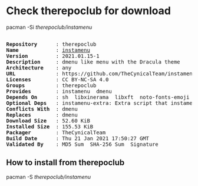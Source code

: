 # Check therepoclub for download

        
pacman -Si *therepoclub/instamenu*

<div class="highlight"><pre class="highlight"><text>
<b>Repository</b>      : therepoclub
<b>Name</b>            : <a href='../../x86_64/instamenu-2021.01.15-1-any.pkg.tar.zst'>instamenu</a>
<b>Version</b>         : 2021.01.15-1
<b>Description</b>     : dmenu like menu with the Dracula theme
<b>Architecture</b>    : any
<b>URL</b>             : https://github.com/TheCynicalTeam/instamenu
<b>Licenses</b>        : CC BY-NC-SA 4.0
<b>Groups</b>          : therepoclub
<b>Provides</b>        : instamenu  dmenu
<b>Depends On</b>      : sh  libxinerama  libxft  noto-fonts-emoji  ttf-joypixels  siji  cantarell-fonts  nerd-fonts-fira-code  instamenu-schemas
<b>Optional Deps</b>   : instamenu-extra: Extra script that instamenu can use
<b>Conflicts With</b>  : dmenu
<b>Replaces</b>        : dmenu
<b>Download Size</b>   : 52.60 KiB
<b>Installed Size</b>  : 155.53 KiB
<b>Packager</b>        : TheCynicalTeam <wayne6324@gmail.com>
<b>Build Date</b>      : Thu 21 Jan 2021 17:50:27 GMT
<b>Validated By</b>    : MD5 Sum  SHA-256 Sum  Signature
</text></pre></div>

## How to install from therepoclub

        
pacman -S *therepoclub/instamenu*
